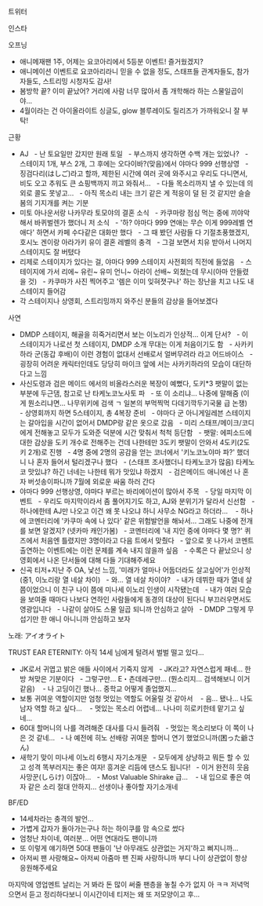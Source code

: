 



트위터



인스타

오프닝
- 애니메재팬 1주, 어제는 요코아리에서 5등분 이벤트! 즐거웠겠지?
- 애니메이션 이벤트로 요코아리라니 믿을 수 없을 정도, 스태프들 관계자들도, 참가자들도, 스트리밍 시청자도 감사!
- 봄방학 끝? 이미 끝났어? 거리에 사람 너무 많아서 좀 개학해라 하는 스물일곱이야...
- 4월이라는 건 아이올라이트 싱글도, glow 블루레이도 릴리즈가 가까워오니 잘 부탁!

근황
- AJ
  - 난 토요일만 갔지만 원래 토일
  - 부스까지 생각하면 수백 개는 있었나?
  - 스테이지 1개, 부스 2개, 그 후에는 오다이바?(맞음)에서 야마다 999 선행상영
  - 징검다리(はしご)라고 할까, 제한된 시간에 여러 곳에 와주시고 우리도 다니면서, 비도 오고 추워도 큰 쇼핑백까지 끼고 와줘서...
  - 다들 목소리까지 낼 수 있는데 의외로 콜도 못넣고...
  - 아직 목소리 내는 크기 같은 게 적응이 덜 된 것 같지만 슬슬 봄의 기지개를 켜는 기분
- 미토 아나운서랑 나카무라 토모야의 결혼 소식
  - 카쿠마랑 점심 먹는 중에 끼야악 해서 바퀴벌렌가 했더니 저 소식
  - '하? 야마다 999 연애는 무슨 이게 999레벨 연애다' 하면서 카페 수다같은 대화만 했다
  - 그 때 봤던 사람들 다 기절초풍했겠지, 호시노 겐이랑 아라가키 유이 결혼 레벨의 충격
  - 그걸 보면서 치유 받아서 나머지 스테이지도 잘 버텼다
- 리제로 스테이지가 있다는 걸, 야마다 999 스테이지 사전회의 직전에 들었음
  - 스테이지에 가서 리에~ 유린~ 유미 언니~ 아라이 선배~ 외쳤는데 무시(아마 안들렸을 것)
  - 카쿠마가 사진 찍어주고 '렘은 이미 잊혀졋구나' 하는 장난을 치고 나도 내 스테이지 들어감
- 각 스테이지나 상영회, 스트리밍까지 와주신 분들의 감상을 들어보겠다

사연
- DMDP 스테이지, 해골을 히죽거리면서 보는 이노리가 인상적... 이게 단서?
  - 이 스테이지가 나로선 첫 스테이지, DMDP 소개 무대는 이게 처음이기도 함
  - 사카키하라 군(동갑 후배)이 이런 경험이 없대서 선배로서 얼버무려라 라고 어드바이스
  - 굉장히 어려운 캐릭터인데도 당당히 마이크 앞에 서는 사카키하라의 모습이 대단하다고 느낌
- 사신도령과 검은 메이드 에서의 비올라스러운 복장이 예뻤다, 도키*3 팻말이 없는 부분에 두근댐, 참고로 난 타케노코노사토 파
  - 또 이 소리냐... 나중에 말해줌 (이게 뭔소리냐면... 나무위키에 검색 ㄱ 일본의 부먹찍먹 다데기깍두기국물 급 논쟁)
  - 상영회까지 하면 5스테이지, 총 4복장 준비
  - 야마다 군 아니게일레븐 스테이지는 갈아입을 시간이 없어서 DMDP랑 같은 옷으로 갔음
  - 미리 스태프/메이크/코디에게 전해놓고 모두가 도와준 덕분에 시간 맞춰서 척척 등단함
  - 팻말: 에피소드에 대한 감상을 도키 개수로 전해주는 건데 나한테만 3도키 팻말이 안와서 4도키(2도키 2개)로 진행
  - 4명 중에 2명의 공감을 얻는 코너에서 '키노코노야마 파?' 했더니 나 혼자 들어서 털리겠구나 했다
  - (스태프 조사했더니 타케노코가 많음) 타케노코 맛있냐? 하긴 너네는 나한테 뭐가 맛있냐 하겠지
  - 검은메이드 애니에선 나 혼자 버섯송이파니까 7월에 외로운 싸움 하러 간다
- 야마다 999 선행상영, 야마다 부르는 바리에이션이 많아서 주목
  - 당일 마지막 이벤트
  - 우리도 마지막이라서 좀 풀어지기도 하고, AJ와 분위기가 달라서 신선함
  - 하나에한테 AJ만 나오고 이건 왜 못 나오냐 하니 사무소 NG라고 하더라... 
  - 하나에 코멘터리에 '카쿠마 속에 나 있다' 같은 위험발언을 해놔서... 그래도 나중에 전개를 보면 알겠지? (넷카마 캐인가봄)
  - 코멘터리에 '내 지인 중에 야마다 몇 명?' 퀴즈에서 처음엔 틀렸지만 3명이라고 다음 트에서 맞췄다
  - 앞으로 못 나가서 코멘트 출연하는 이벤트에는 이런 문제를 계속 내지 않을까 싶음
  - 수록은 다 끝났으니 상영회에서 나온 단서들에 대해 다들 기대해주세요
- 신곡 티저+지난 주 OA, 낯선 느낌, '미래가 얼마나 어둡더라도 살고싶어'가 인상적 (중1, 이노리랑 열 네살 차이)
  - 와... 열 네살 차이야?
  - 내가 데뷔한 때가 열네 살쯤이었으니 이 친구 나이 쯤에 미나세 이노리 인생이 시작됐는데
  - 내가 여러 모습을 보여줄 때마다 나보다 연하인 사람들에게 동경의 대상이 된다니 부끄러우면서도 영광입니다
  - 나같이 살아도 스물 일곱 되니까 안심하고 살아
  - DMDP 그렇게 무섭기만 한 애니 아니니까 안심하고 보자

노래: アイオライト

TRUST EAR ETERNITY: 아직 14세 님에게 털려서 벌벌 떨고 있다...
- JK로서 귀엽고 밝은 애들 사이에서 기죽지 않게
  - JK라고? 자연스럽게 패네... 한방 쳐맞은 기분이다
  - 그렇구만... E・츤데레구만... (뭔소리지... 검색해보니 이거 같음) 
  - 나 고딩이긴 했나... 중학교 어떻게 졸업했지...
- 보통 귀여운 역할이지만 엄청 멋있는 역할도 어울릴 것 같아서 
  - 음... 됐나... 나도 남자 역할 하고 싶다... 
  - 멋있는 목소리 어렵네... 나나미 히로키한테 맡기고 싶네...
- 60대 할머니의 나를 격려해준 대사를 다시 들려줘
  - 멋있는 목소리보다 이 쪽이 나은 것 같네...
  - 나 예전에 히노 선배랑 귀여운 할머니 연기 했었으니까(困った爺さん)
- 새학기 맞이 미나세 이노리 6행시 자기소개문
  - 모두에게 상냥하고 뭐든 할 수 있고 성격 똑부러지는 좋은 여자! 흥겨운 리듬에 댄스도 됩니다!
  - 이거 완전히 웃음사망꾼(しらけ) 이잖아...
  - Most Valuable Shirake 급... 
  - 내 입으로 좋은 여자 같은 소리 절대 안하지... 선생이나 좋아할 자기소개네

BF/ED
- 14세차라는 충격의 발언...
- 가볍게 갑자가 돌아가는구나 하는 하이쿠를 맘 속으로 썼다
- 엄청난 차이네, 여러분... 어떤 연대라도 팬이니까
- 또 이렇게 얘기하면 50대 팬들이 '난 아무래도 상관없는 거지'하고 삐지니까...
- 아저씨 팬 사랑해요~ 아저씨 아줌마 팬 진짜 사랑하니까 부디 나이 상관없이 항상 응원해주세요

마지막에 영업멘트 날리는 거 봐라 돈 많이 써줄 팬층을 놓칠 수가 없지 아 ㅋㅋ
저녁먹으면서 듣고 정리하다보니 이시간이네 티저는 왜 또 저모양이고 후...
